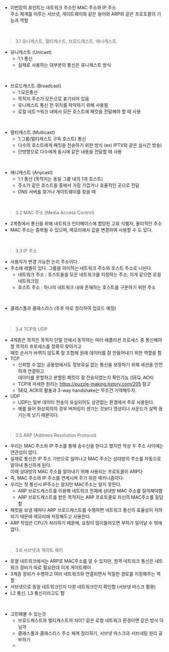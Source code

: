  - 이번장의 포인트는 네트워크 주소인 MAC 주소와 IP 주소 <br>
   주소 체계를 이루는 서브넷, 게이트웨이와 같은 용어와 ARP와 같은 프로토콜의 기능과 역할 
  
 <br>

 >3.1 유니캐스트, 멀티캐스트, 브로드캐스트, 애니캐스트

  - 유니캐스트 (Unicast)
    - 1:1 통신
    - 실제로 사용하는 대부분의 통신은 유니캐스트 방식

<br>

  - 브로드캐스트 (Broadcast)
    - 1:모든통신
    - 목적지 주소가 모든으로 표기되어 있음
    - 유니캐스트 통신 전 위치를 파악하기 위해 사용됨
    - 로컬 네트ㅋ워크 내에서 모든 호스트에 패킷을 전달해야 할 때 사용

<br>

  - 멀티캐스트 (Multicast)
    - 1:그룹(멀티캐스트 구독 호스트) 통신
    - 다수의 호스트에게 패킷을 전송하기 위한 방식 (ex) IPTV와 같은 실시간 방송)
    - 단방향으로 다수에게 동시에 같은 내용을 전달할 때 사용

<br>

  - 애니캐스트 (Anycast)
    - 1:1 통신 (목적지는 동일 그룹 내의 1개 호스트)
    - 주소가 같은 호스트들 중에서 가장 가깝거나 효율적인 곳으로 전달
    - DNS 서버를 찾거나 게이트웨이를 찾을 때

<br>

 >3.2 MAC 주소 (Media Access Control)
  -  2계층에서 통신을 위해 네트워크 인터페이스에 할당된 고유 식별자, 물리적인 주소
  -  MAC 주소는 중복될 수 있으며, 메모리에서 값을 변경하여 사용할 수 도 있다.


<br>

>3.3 IP 주소

  - 사용자가 변경 가능한 논리 주소이다.
  - 주소에 레벨이 있다. 그룹을 의미하는 네트워크 주소와 호스트 주소로 나뉜다.
    - 네트워크 주소 : 호스트들을 모은 네트워크를 지칭하는 주소, 이게 같으면 로컬 네트워크임
    - 호스트 주소 : 하나의 네트워크 내에 존재하는 호스트를 구분하기 위한 주소
<br>

  - 클래스풀과 클래스리스 (추후 따로 정리하여 업로드 예정)


<br>


>3.4 TCP와 UDP

  - 4계층은 목적은 목적지 단말 안에서 동작하는 여러 애플리션 프로세스 중 통신해야 할 목적지 프로세스를 정확히 찾아가고<br>
  패킷 순서가 바뀌지 않도록 잘 조합해 원래 데이터를 잘 만들어내기 위한 역할을 함
  - TCP
    - 신뢰할 수 없는 공용망에서도 정보유실 없는 통신을 보장하기 위해 세션을 안전하게 연결하고<br>
    데이터를 분할하고 분할된 패킷이 잘 전송되었는지 확인가능 (SEQ, ACK) 
    - TCP에 자세한 원리는 https://puzzle-making.tistory.com/205 참고
    - SEQ, ACK의 활용과 3-way handshake는 무조건 기억해두자.
  - UDP 
    - UDP는 일부 데이터 전송이 유실되어도 상관없는 환경에서 주로 사용된다.
    - 예를 들어 화상회의의 경우 버퍼링이 생기는 것보다 영상이나 사운드가 살짝 끊기는게 낫기 때문이다.


<br>


>3.5 ARP (Address Resolution Protocol)

  - 우리는 MAC 주소와 IP 주소를 통해 송수신을 한다고 했지만 막상 두 주소 사이에는 연관성이 없다.
  - 실제로 통신은 IP 주소 기반으로 일어나고 MAC 주소는 상대방의 주소를 자동으로 알아내 통신하게 된다.<br>
  이때 상대방의 MAC 주소를 알아내기 위해 사용되는 프로토콜이 ARP다 
  - 즉, MAC 주소와 IP 주소를 연계시켜 주기 위한 매커니즘이다.
  - 우리는 첫 통신시 IP주소는 알지만 MAC주소는 알지 못한다.
    - ARP 브로드캐스트를 이용해 네트워크 전체에 상대방 MAC 주소를 질의해야함
    - ARP 브로드캐스트를 받은 목적지는 ARP 프로토콜로 자신의 MAC주소를 응답함
  - 패킷을 보낼 때마다 ARP 브로드캐스트를 수행하면 네트워크 통신의 효율성이 저하되기 때문에 메모리에 저장해두고 사용한다.
  - ARP 작업은 CPU가 처리하기 때문에, 요청이 많이들어오면 부하가 일어날 수 밖에 없다.

<br>


>3.6 서브넷과 게이트 웨이

  - 로컬 네트워크에서는 ARP로 MAC주소를 알 수 있지만, 원격 네트워크 통신은 네트워크 장비가 따로 필요한데 이게 게이트웨이
  - 3계층 장비가 수행하고 여러 네트워크와 연결되면서 적절한 경로를 지정해주는 역할
  - 서브넷으로 동일 네트워크인지 다른 네트워크인지 확인함 (서브넷 마스크 활용)
  - L2 통신, L3 통신이라고도 함


<br>

- 고민해볼 수 있는것
  - 브로드캐스트와 멀티캐스트의 차이? 같은 로컬 네트워크 환경이면 같은 방식 아닐까
  - 클래스풀과 클래스리스 주소 체계 정리하기, 서브넷 마스크과 서브네팅 원리 공부하기
  - 


<br>